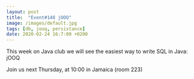 ```yaml
---
layout: post
title:  "Event#148 jOOQ"
image: /images/default.jpg
tags: [db, jooq, persistance]
date: 2020-02-24 16:7:00 +0200
---
```


This week on Java club we will see the easiest way to write SQL in Java: jOOQ[]()

Join us next Thursday, at 10:00 in Jamaica (room 223)